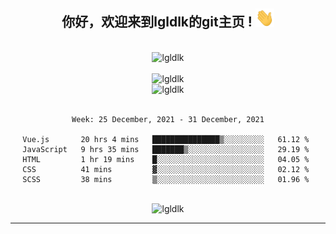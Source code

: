 <div align="center">
<h2> 你好，欢迎来到lgldlk的git主页 ! <img src="https://github.com/lgldlk/lgldlk/blob/main/gifs/Hi.gif" width="30px"></h2>
</div>

<div align="center">
 </br>
 <img src="http://aiitapp.cn:8091/?color=rgba(37,144,118,1)&shadowColor=rgba(12,16,20,1)&fontSize=120&&shadowOffsetX=9&shadowOffsetY=11" height="26px" alt="lgldlk" />
 </br>

   </br>
 <img src="https://github-readme-stats.vercel.app/api?username=lgldlk&show_icons=true&theme=gotham&locale=cn" alt="lgldlk" />
 

</br>

<img  src="http://github-readme-stats.vercel.app/api/top-langs/?username=lgldlk&show_icons=true&theme=gotham&locale=cn&layout=compact" alt="lgldlk"/>  
</br>
</br>

<!--START_SECTION:waka-->
```text
Week: 25 December, 2021 - 31 December, 2021

Vue.js       20 hrs 4 mins   ███████████████▒░░░░░░░░░   61.12 % 
JavaScript   9 hrs 35 mins   ███████▒░░░░░░░░░░░░░░░░░   29.19 % 
HTML         1 hr 19 mins    █░░░░░░░░░░░░░░░░░░░░░░░░   04.05 % 
CSS          41 mins         ▓░░░░░░░░░░░░░░░░░░░░░░░░   02.12 % 
SCSS         38 mins         ▒░░░░░░░░░░░░░░░░░░░░░░░░   01.96 % 
```
<!--END_SECTION:waka-->

 </br>
  <img src="https://visitor-badge.glitch.me/badge?page_id=lgldlk" alt="lgldlk" />

---

 

